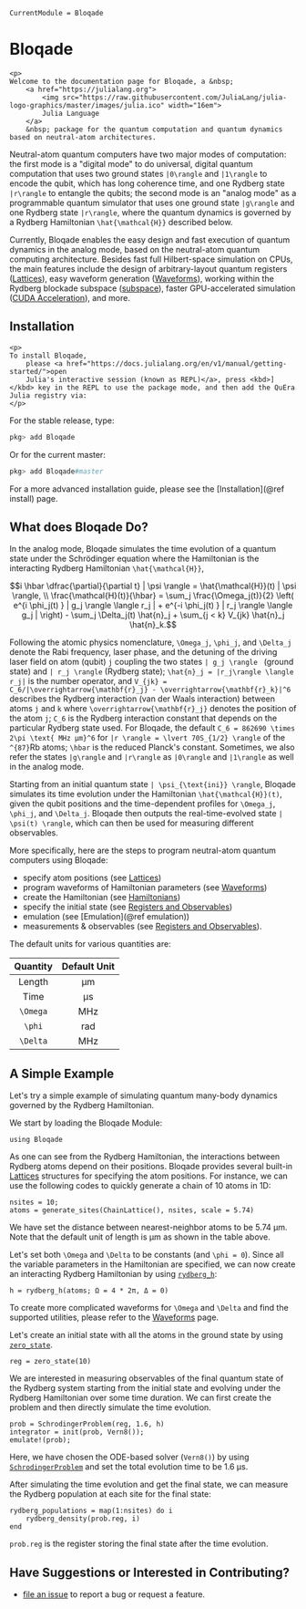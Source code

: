 ```@meta
CurrentModule = Bloqade
```

# Bloqade

```@raw html
<p>
Welcome to the documentation page for Bloqade, a &nbsp;
    <a href="https://julialang.org">
        <img src="https://raw.githubusercontent.com/JuliaLang/julia-logo-graphics/master/images/julia.ico" width="16em">
        Julia Language
    </a>
    &nbsp; package for the quantum computation and quantum dynamics based on neutral-atom architectures.
```

Neutral-atom quantum computers have two major modes of computation: the first mode is a "digital mode" to do universal, digital quantum computation that uses two ground states ``|0\rangle`` and ``|1\rangle`` to encode the qubit, which has long coherence time, and one Rydberg state ``|r\rangle`` to entangle the qubits; the second mode is an "analog mode" as a programmable quantum simulator that uses one ground state ``|g\rangle`` and one Rydberg state ``|r\rangle``, where the quantum dynamics is governed by a Rydberg Hamiltonian ``\hat{\mathcal{H}}`` described below.

Currently, Bloqade enables the easy design and fast execution of quantum dynamics in the analog mode,  based on the neutral-atom quantum computing architecture. Besides fast full Hilbert-space simulation on CPUs, the main features include the design of arbitrary-layout quantum registers ([Lattices](@ref)), easy waveform generation ([Waveforms](@ref)), working within the Rydberg blockade subspace ([subspace](@ref)), faster GPU-accelerated simulation ([CUDA Acceleration](https://queracomputing.github.io/Bloqade.jl/dev/cuda/)), and more.

## Installation

```@raw html
<p>
To install Bloqade,
    please <a href="https://docs.julialang.org/en/v1/manual/getting-started/">open
    Julia's interactive session (known as REPL)</a>, press <kbd>]</kbd> key in the REPL to use the package mode, and then add the QuEra Julia registry via:
</p>
```

For the stable release, type:

```julia
pkg> add Bloqade
```

Or for the current master:

```julia
pkg> add Bloqade#master
```

For a more advanced installation guide, please see the [Installation](@ref install) page.

## What does Bloqade Do?


In the analog mode, Bloqade simulates the time evolution of a quantum state under the Schrödinger equation where the Hamiltonian is the interacting Rydberg Hamiltonian ``\hat{\mathcal{H}}``, 

```math
i \hbar \dfrac{\partial}{\partial t} | \psi \rangle = \hat{\mathcal{H}}(t) | \psi \rangle,  \\

\frac{\mathcal{H}(t)}{\hbar} = \sum_j \frac{\Omega_j(t)}{2} \left( e^{i \phi_j(t) } | g_j \rangle  \langle r_j | + e^{-i \phi_j(t) } | r_j \rangle  \langle g_j | \right) - \sum_j \Delta_j(t) \hat{n}_j + \sum_{j < k} V_{jk} \hat{n}_j \hat{n}_k.
```

Following the atomic physics nomenclature, ``\Omega_j``, ``\phi_j``, and ``\Delta_j``  denote the Rabi frequency, laser phase, and the detuning of the driving laser field on atom (qubit) ``j`` coupling the two states  ``| g_j \rangle `` (ground state) and `` | r_j \rangle `` (Rydberg state); ``\hat{n}_j = |r_j\rangle \langle r_j|`` is the number operator, and ``V_{jk} = C_6/|\overrightarrow{\mathbf{r}_j} - \overrightarrow{\mathbf{r}_k}|^6`` describes the Rydberg interaction (van der Waals interaction) between atoms ``j`` and ``k`` where ``\overrightarrow{\mathbf{r}_j}`` denotes the position of the atom ``j``; ``C_6`` is the Rydberg interaction constant that depends on the particular Rydberg state used. For Bloqade, the default ``C_6 = 862690 \times 2\pi \text{ MHz μm}^6`` for ``|r \rangle = \lvert 70S_{1/2} \rangle`` of the ``^{87}``Rb atoms; ``\hbar`` is the reduced Planck's constant. Sometimes, we also refer the states ``|g\rangle`` and ``|r\rangle`` as ``|0\rangle`` and ``|1\rangle`` as well in the analog mode.

Starting from an initial quantum state ``| \psi_{\text{ini}} \rangle``, Bloqade simulates its time evolution under the Hamiltonian ``\hat{\mathcal{H}}(t)``, given the qubit positions and the time-dependent profiles for  ``\Omega_j``, ``\phi_j``, and ``\Delta_j``. Bloqade then outputs the real-time-evolved state ``| \psi(t) \rangle``, which can then be used for measuring different observables.

More specifically, here are the steps to program neutral-atom quantum computers using Bloqade:

- specify atom positions (see [Lattices](@ref))
- program waveforms of Hamiltonian parameters (see [Waveforms](@ref))  
- create the Hamiltonian (see [Hamiltonians](@ref))
- specify the initial state (see [Registers and Observables](@ref))
- emulation (see [Emulation](@ref emulation))
- measurements & observables (see [Registers and Observables](@ref)).

The default units for various quantities are: 

| Quantity      | Default Unit |
| :---:         |    :----:   |
| Length        |  μm         |
| Time          |  μs         |
| ``\Omega``    |  MHz        |
| ``\phi``      |  rad        |
| ``\Delta``    |  MHz        |


## A Simple Example

Let's try a simple example of simulating quantum many-body dynamics governed by the Rydberg Hamiltonian. 

We start by loading the Bloqade Module:

```@repl quick-start
using Bloqade
```

As one can see from the Rydberg Hamiltonian, the interactions between Rydberg atoms depend on their positions. Bloqade provides several built-in [Lattices](@ref) structures for specifying the atom positions. For instance, we can use the following codes to quickly generate a chain of 10 atoms in 1D: 

```@repl quick-start
nsites = 10;
atoms = generate_sites(ChainLattice(), nsites, scale = 5.74)
```
We have set the distance between nearest-neighbor atoms to be 5.74 μm. Note that the default unit of length is μm as shown in the table above.

Let's set both ``\Omega`` and ``\Delta`` to be constants (and ``\phi = 0``). Since all the variable parameters in the Hamiltonian are specified, we can now create an interacting Rydberg Hamiltonian by using [`rydberg_h`](@ref): 

```@repl quick-start
h = rydberg_h(atoms; Ω = 4 * 2π, Δ = 0)
```

To create more complicated waveforms for ``\Omega`` and ``\Delta`` and find the supported utilities, please refer to the [Waveforms](@ref) page.

Let's create an initial state with all the atoms in the ground state by using [`zero_state`](@ref).

```@repl quick-start
reg = zero_state(10)
```

We are interested in measuring observables of the final quantum state of the Rydberg system starting from the initial state and evolving under the Rydberg Hamiltonian over some time duration. We can first create the problem and then directly simulate the time evolution.

```@repl quick-start
prob = SchrodingerProblem(reg, 1.6, h)
integrator = init(prob, Vern8());
emulate!(prob);
```
Here, we have chosen the ODE-based solver (`Vern8()`) by using [`SchrodingerProblem`](@ref) and set the total evolution time to be 1.6 μs.

After simulating the time evolution and get the final state, we can measure the Rydberg population at each site for the final state: 

```@repl quick-start
rydberg_populations = map(1:nsites) do i
    rydberg_density(prob.reg, i)
end
```
`prob.reg` is the register storing the final state after the time evolution.

## Have Suggestions or Interested in Contributing?

- [file an issue](https://github.com/QuEraComputing/Bloqade.jl/issues) to report a bug or request a feature.
